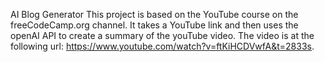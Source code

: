 AI Blog Generator
This project is based on the YouTube course on the freeCodeCamp.org channel. It takes a YouTube link and then uses the openAI API to create a summary of the youTube video. The video is at the following url: https://www.youtube.com/watch?v=ftKiHCDVwfA&t=2833s.

